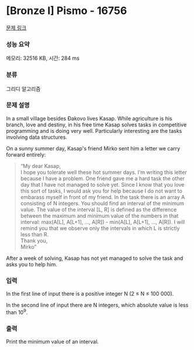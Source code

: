 # [Bronze I] Pismo - 16756 

[문제 링크](https://www.acmicpc.net/problem/16756) 

### 성능 요약

메모리: 32516 KB, 시간: 284 ms

### 분류

그리디 알고리즘

### 문제 설명

<p>In a small village besides Đakovo lives Kasap. While agriculture is his branch, love and destiny, in his free time Kasap solves tasks in competitive programming and is doing very well. Particularly interesting are the tasks involving data structures.</p>

<p>On a sunny summer day, Kasap's friend Mirko sent him a letter we carry forward entirely:</p>

<blockquote>
<p>“My dear Kasap,<br>
I hope you tolerate well these hot summer days. I'm writing this letter because I have a problem. One friend gave me a hard task the other day that I have not managed to solve yet. Since I know that you love this sort of tasks, I would ask you for help because I do not want to embarass myself in front of my friend. In the task there is an array A consisting of N integers. You should find an interval of the minimum value. The value of the interval [L, R] is defined as the difference between the maximum and minimum value of the numbers in that interval: max(A[L], A[L+1], …, A[R]) - min(A[L], A[L+1], …, A[R]). I will remind you that we observe only the intervals in which L is strictly less than R.<br>
Thank you,<br>
Mirko”</p>
</blockquote>

<p>After a week of solving, Kasap has not yet managed to solve the task and asks you to help him.</p>

### 입력 

 <p>In the first line of input there is a positive integer N (2 ≤ N ≤ 100 000).</p>

<p>In the second line of input there are N integers, which absolute value is less than 10<sup>9</sup>.</p>

### 출력 

 <p>Print the minimum value of an interval.</p>

